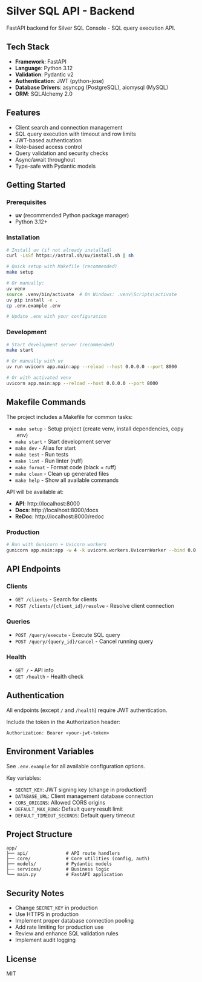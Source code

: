 # Silver SQL API - Backend

FastAPI backend for Silver SQL Console - SQL query execution API.

## Tech Stack

- **Framework**: FastAPI
- **Language**: Python 3.12
- **Validation**: Pydantic v2
- **Authentication**: JWT (python-jose)
- **Database Drivers**: asyncpg (PostgreSQL), aiomysql (MySQL)
- **ORM**: SQLAlchemy 2.0

## Features

- Client search and connection management
- SQL query execution with timeout and row limits
- JWT-based authentication
- Role-based access control
- Query validation and security checks
- Async/await throughout
- Type-safe with Pydantic models

## Getting Started

### Prerequisites

- **uv** (recommended Python package manager)
- Python 3.12+

### Installation

```bash
# Install uv (if not already installed)
curl -LsSf https://astral.sh/uv/install.sh | sh

# Quick setup with Makefile (recommended)
make setup

# Or manually:
uv venv
source .venv/bin/activate  # On Windows: .venv\Scripts\activate
uv pip install -e .
cp .env.example .env

# Update .env with your configuration
```

### Development

```bash
# Start development server (recommended)
make start

# Or manually with uv
uv run uvicorn app.main:app --reload --host 0.0.0.0 --port 8000

# Or with activated venv
uvicorn app.main:app --reload --host 0.0.0.0 --port 8000
```

## Makefile Commands

The project includes a Makefile for common tasks:

- `make setup` - Setup project (create venv, install dependencies, copy .env)
- `make start` - Start development server
- `make dev` - Alias for start
- `make test` - Run tests
- `make lint` - Run linter (ruff)
- `make format` - Format code (black + ruff)
- `make clean` - Clean up generated files
- `make help` - Show all available commands

API will be available at:
- **API**: http://localhost:8000
- **Docs**: http://localhost:8000/docs
- **ReDoc**: http://localhost:8000/redoc

### Production

```bash
# Run with Gunicorn + Uvicorn workers
gunicorn app.main:app -w 4 -k uvicorn.workers.UvicornWorker --bind 0.0.0.0:8000
```

## API Endpoints

### Clients

- `GET /clients` - Search for clients
- `POST /clients/{client_id}/resolve` - Resolve client connection

### Queries

- `POST /query/execute` - Execute SQL query
- `POST /query/{query_id}/cancel` - Cancel running query

### Health

- `GET /` - API info
- `GET /health` - Health check

## Authentication

All endpoints (except `/` and `/health`) require JWT authentication.

Include the token in the Authorization header:
```
Authorization: Bearer <your-jwt-token>
```

## Environment Variables

See `.env.example` for all available configuration options.

Key variables:
- `SECRET_KEY`: JWT signing key (change in production!)
- `DATABASE_URL`: Client management database connection
- `CORS_ORIGINS`: Allowed CORS origins
- `DEFAULT_MAX_ROWS`: Default query result limit
- `DEFAULT_TIMEOUT_SECONDS`: Default query timeout

## Project Structure

```
app/
├── api/              # API route handlers
├── core/             # Core utilities (config, auth)
├── models/           # Pydantic models
├── services/         # Business logic
└── main.py           # FastAPI application
```

## Security Notes

- Change `SECRET_KEY` in production
- Use HTTPS in production
- Implement proper database connection pooling
- Add rate limiting for production use
- Review and enhance SQL validation rules
- Implement audit logging

## License

MIT

